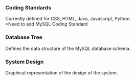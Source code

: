 ### Coding Standards
Currently defined for CSS, HTML, Java, Javascript, Python.  
*Need to add MySQL Coding Standard

### Database Tree
Defines the data structure of the MySQL database schema.

### System Design
Graphical representation of the design of the system.
